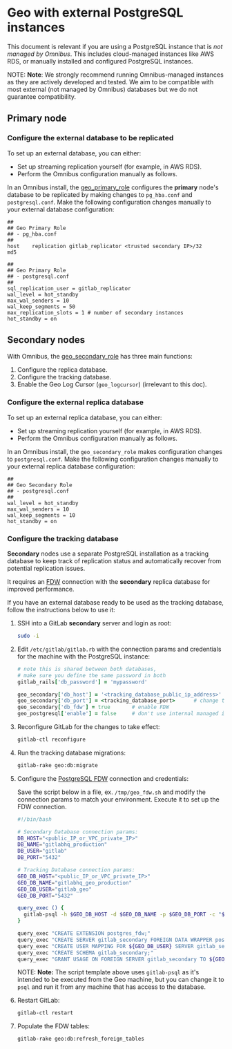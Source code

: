 # Geo with external PostgreSQL instances

This document is relevant if you are using a PostgreSQL instance that is *not
managed by Omnibus*. This includes cloud-managed instances like AWS RDS, or
manually installed and configured PostgreSQL instances.

NOTE: **Note**:
We strongly recommend running Omnibus-managed instances as they are actively
developed and tested. We aim to be compatible with most external
(not managed by Omnibus) databases but we do not guarantee compatibility.

## **Primary** node

### Configure the external database to be replicated

To set up an external database, you can either:

- Set up streaming replication yourself (for example, in AWS RDS).
- Perform the Omnibus configuration manually as follows.

In an Omnibus install, the
[geo_primary_role](https://docs.gitlab.com/omnibus/roles/#gitlab-geo-roles)
configures the **primary** node's database to be replicated by making changes to
`pg_hba.conf` and `postgresql.conf`. Make the following configuration changes
manually to your external database configuration:

```
##
## Geo Primary Role
## - pg_hba.conf
##
host    replication gitlab_replicator <trusted secondary IP>/32     md5
```

```
##
## Geo Primary Role
## - postgresql.conf
##
sql_replication_user = gitlab_replicator
wal_level = hot_standby
max_wal_senders = 10
wal_keep_segments = 50
max_replication_slots = 1 # number of secondary instances
hot_standby = on
```

## **Secondary** nodes

With Omnibus, the
[geo_secondary_role](https://docs.gitlab.com/omnibus/roles/#gitlab-geo-roles)
has three main functions:

1. Configure the replica database.
1. Configure the tracking database.
1. Enable the Geo Log Cursor (`geo_logcursor`) (irrelevant to this doc).

### Configure the external replica database

To set up an external replica database, you can either:

- Set up streaming replication yourself (for example, in AWS RDS).
- Perform the Omnibus configuration manually as follows.

In an Omnibus install, the `geo_secondary_role` makes configuration changes to
`postgresql.conf`. Make the following configuration changes manually to your
external replica database configuration:

```
##
## Geo Secondary Role
## - postgresql.conf
##
wal_level = hot_standby
max_wal_senders = 10
wal_keep_segments = 10
hot_standby = on
```

### Configure the tracking database

**Secondary** nodes use a separate PostgreSQL installation as a tracking
database to keep track of replication status and automatically recover from
potential replication issues.

It requires an [FDW](https://www.postgresql.org/docs/9.6/static/postgres-fdw.html)
connection with the **secondary** replica database for improved performance.

If you have an external database ready to be used as the tracking database,
follow the instructions below to use it:

1. SSH into a GitLab **secondary** server and login as root:

    ```bash
    sudo -i
    ```

1. Edit `/etc/gitlab/gitlab.rb` with the connection params and credentials for
    the machine with the PostgreSQL instance:

    ```ruby
    # note this is shared between both databases,
    # make sure you define the same password in both
    gitlab_rails['db_password'] = 'mypassword'

    geo_secondary['db_host'] = '<tracking_database_public_ip_address>'
    geo_secondary['db_port'] = <tracking_database_port>      # change to the correct port
    geo_secondary['db_fdw'] = true       # enable FDW
    geo_postgresql['enable'] = false     # don't use internal managed instance
    ```

1. Reconfigure GitLab for the changes to take effect:

    ```bash
    gitlab-ctl reconfigure
    ```

1. Run the tracking database migrations:

    ```bash
    gitlab-rake geo:db:migrate
    ```

1. Configure the
    [PostgreSQL FDW](https://www.postgresql.org/docs/9.6/static/postgres-fdw.html)
    connection and credentials:

    Save the script below in a file, ex. `/tmp/geo_fdw.sh` and modify the connection
    params to match your environment. Execute it to set up the FDW connection.

    ```bash
    #!/bin/bash

    # Secondary Database connection params:
    DB_HOST="<public_IP_or_VPC_private_IP>"
    DB_NAME="gitlabhq_production"
    DB_USER="gitlab"
    DB_PORT="5432"

    # Tracking Database connection params:
    GEO_DB_HOST="<public_IP_or_VPC_private_IP>"
    GEO_DB_NAME="gitlabhq_geo_production"
    GEO_DB_USER="gitlab_geo"
    GEO_DB_PORT="5432"

    query_exec () {
      gitlab-psql -h $GEO_DB_HOST -d $GEO_DB_NAME -p $GEO_DB_PORT -c "${1}"
    }

    query_exec "CREATE EXTENSION postgres_fdw;"
    query_exec "CREATE SERVER gitlab_secondary FOREIGN DATA WRAPPER postgres_fdw OPTIONS (host '${DB_HOST}', dbname '${DB_NAME}', port '${DB_PORT}');"
    query_exec "CREATE USER MAPPING FOR ${GEO_DB_USER} SERVER gitlab_secondary OPTIONS (user '${DB_USER}');"
    query_exec "CREATE SCHEMA gitlab_secondary;"
    query_exec "GRANT USAGE ON FOREIGN SERVER gitlab_secondary TO ${GEO_DB_USER};"
    ```

    NOTE: **Note:** The script template above uses `gitlab-psql` as it's intended to be executed from the Geo machine,
    but you can change it to `psql` and run it from any machine that has access to the database.

1. Restart GitLab:

    ```bash
    gitlab-ctl restart
    ```
1. Populate the FDW tables:

    ```bash
    gitlab-rake geo:db:refresh_foreign_tables
    ```
